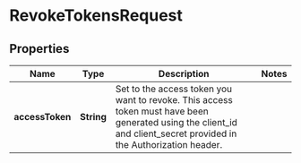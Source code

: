 

# RevokeTokensRequest


## Properties

| Name | Type | Description | Notes |
|------------ | ------------- | ------------- | -------------|
|**accessToken** | **String** | Set to the access token you want to revoke. This access token must have been generated using the client_id and client_secret provided in the Authorization header. |  |



